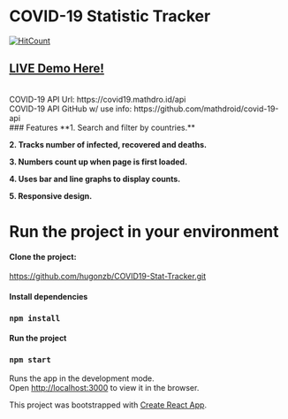 # COVID-19 Statistic Tracker 

[![HitCount](http://hits.dwyl.com/hugonzb/COVID19-Stat-Tracker.svg)](http://hits.dwyl.com/hugonzb/COVID19-Stat-Tracker)
<br>
## [LIVE Demo Here!](https://hugonzb.github.io/COVID19-Stat-Tracker/)
<br>
COVID-19 API Url: https://covid19.mathdro.id/api
<br>
COVID-19 API GitHub w/ use info: https://github.com/mathdroid/covid-19-api
<br>
### Features
**1. Search and filter by countries.**

**2. Tracks number of infected, recovered and deaths.**

**3. Numbers count up when page is first loaded.**

**4. Uses bar and line graphs to display counts.**

**5. Responsive design.**
<br>

# Run the project in your environment

#### Clone the project: 
https://github.com/hugonzb/COVID19-Stat-Tracker.git

#### Install dependencies
### `npm install`

#### Run the project
### `npm start`

Runs the app in the development mode.<br />
Open [http://localhost:3000](http://localhost:3000) to view it in the browser.

This project was bootstrapped with [Create React App](https://github.com/facebook/create-react-app).

